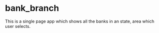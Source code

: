 # bank_branch
This is a single page app which shows all the banks in an state, area which user selects.
